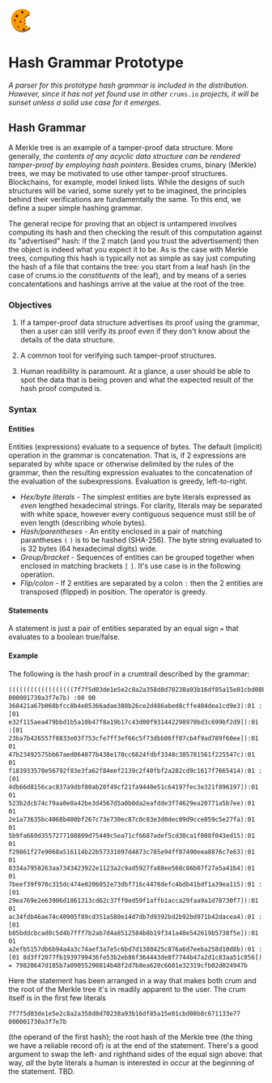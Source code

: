 <img src="./logo.png"/>

# Hash Grammar Prototype

*A parser for this prototype hash grammar is included in the distribution. However, since it has not yet*
*found use in other* `crums.io` *projects, it will be sunset unless a solid use case for it emerges.*

## Hash Grammar

A Merkle tree is an example of a tamper-proof data structure. More generally, *the contents of any acyclic data structure can be rendered tamper-proof by employing hash pointers*. Besides crums, binary (Merkle) trees, we may be motivated to use other tamper-proof structures. Blockchains, for example, model linked lists. While the designs of such structures will be varied, some surely yet to be imagined, the principles behind their verifications are fundamentally the same. To this end, we define a super simple hashing grammar.

The general recipe for proving that an object is untampered involves computing its hash and then checking the result of this computation against its "advertised" hash: if the 2 match (and you trust the advertisement) then the object is indeed what you expect it to be.  As is the case with Merkle trees, computing this hash is typically not as simple as say just computing the hash of a file that contains the tree: you start from a leaf hash (in the case of crums.io the *constituents* of the leaf), and by means of a series concatentations and hashings arrive at the value at the root of the tree.

### Objectives

1. If a tamper-proof data structure advertises its proof using the grammar, then a user can still verify its proof even if they don't know about the details of the data structure.

2. A common tool for verifying such tamper-proof structures.

3. Human readibility is paramount. At a glance, a user should be able to spot the data that is being proven and what the expected result of the hash proof computed is.

### Syntax

#### Entities

Entities (expressions) evaluate to a sequence of bytes. The default (implicit) operation in the grammar is concatenation. That is, if 2 expressions are separated by white space or otherwise delimited by the rules of the grammar, then the resulting expression evaluates to the concatenation of the evaluation of the subexpressions. Evaluation is greedy, left-to-right.

* *Hex/byte literals* - The simplest entities are byte literals expressed as *even* lengthed hexadecimal strings. For clarity, literals may be separated with white space, however every contiguous sequence must still be of even length (describing whole bytes).
* *Hash/parentheses* - An entity enclosed in a pair of matching parantheses `(`   `)` is to be hashed (SHA-256). The byte string evaluated to is 32 bytes (64 hexadecimal digits) wide.
* *Group/bracket* - Sequences of entities can be grouped together when enclosed in matching brackets `[` `]`. It's use case is in the following operation.
* *Flip/colon* - If 2 entities are separated by a colon `:` then the 2 entities are transposed (flipped) in position. The operator is greedy.

#### Statements

A statement is just a pair of entities separated by an equal sign `=` that evaluates to a boolean true/false.

#### Example

The following is the hash proof in a crumtrail described by the grammar:

```
((((((((((((((((((7f7f5d03de1e5e2c8a2a358d8d70238a93b16df85a15e01cbd08b8c671133e77 000001730a3f7e7b) :00 00 368421a67b068bfcc8b4e05366adae380b26ce2d486abed8cffe404dea1cd9e3):01 :[01 e32f115aea479bbd1b5a10b47f8a19b17c43d00f931442298970bd3c699bf2d9]):01 :[01 23ba7b426557f8833e03f753cfe7ff3ef66c5f73dbb06ff07cb4f9ad789f60ee]):01 01 47b23492575bb67aed064077b438e170cc6624fdbf3348c385781561f225547c):01 01 f183933570e56792f83e3fa62f84eef2139c2f40fbf2a282cd9c1617f7665414):01 :[01 4db66d8156cac837a9dbf80ab20f49cf21fa9440e51c64197fec3e321f896197]):01 01 523b2dcb74c79aa0e0a42be3d4567d5a0b0da2eafdde3f74629ea20771a5b7ee):01 01 2e1a73635bc4068b400bf267c73e730ec87c0c83e3d0dec09d9cce059c5e27fa):01 01 5b9fa669d3557277108809d75449c5ea71cf6687adef5cd30ca1f008f043ed15):01 01 f29861f27e9068a516114b22b57331897d4873c785e94ff07490eea8876c7e63):01 01 8334a7958263aa7343423922e1123a2c9ad5927fa88ee568c86b07f27a5a41b4):01 01 7beef39f970c315dc474e0206052e73dbf716c4478defc4bdb41bdf1a39ea115):01 :[01 29ea769e2e63906d1861313cd62c37ff0ed59f1affb1acca29faa9a1d78730f7]):01 01 ac34fdb46ae74c40905f89cd351a580e14d7db7d9392bd2b92bd971b42dacea4):01 :[01 b85bddcbcad0c5d4b7fff7b2ab7d4a8512584b8b19f341a40e542619b5738f5e]):01 01 a2efb5157db6b94a4a3c74aef3a7e5c6bd7d1380425c876a6d7eeba258d10d8b):01 :[01 8d3ff2077fb1939799436fe53b2eb86f364443de8f7744b47a2d1c83aa51c856]) = 79820647d185b7a09055290814b48f2d7b8ea620c6601e32319cfb02d024947b
```

Here the statement has been arranged in a way that makes both crum and the root of the Merkle tree it's in readily apparent to the user. The crum itself is in the first few literals

```
7f7f5d03de1e5e2c8a2a358d8d70238a93b16df85a15e01cbd08b8c671133e77 000001730a3f7e7b
```

(the operand of the first hash); the root hash of the Merkle tree (the thing we have a reliable record of) is at the end of the statement. There's a good argument to swap the left- and righthand sides of the equal sign above: that way, *all* the byte literals a human is interested in occur at the beginning of the statement. TBD.
